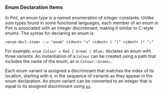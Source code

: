### Enum Declaration Items

In Pint, an enum type is a named enumeration of integer constants. Unlike sum types found in some functional languages, each member of an enum in Pint is associated with an integer discriminant, making it similar to C-style enums. The syntax for declaring an enum is:

```bnf
<enum-decl-item> ::= "enum" <ident> "=" <ident> ( "|" <ident> )* ";"
```

For example, `enum Colour = Red | Green | Blue;` declares an enum with three variants. An instantiation of a `Colour` can be created using a path that includes the name of the enum, as in `Colour::Green;`.

Each enum variant is assigned a discriminant that matches the index of its location, starting with `0`, in the sequence of variants as they appear in the enum declaration. An enum variant can be converted to an integer that is equal to its assigned discriminant using [`as`](../expressions/atoms/casts.md).
